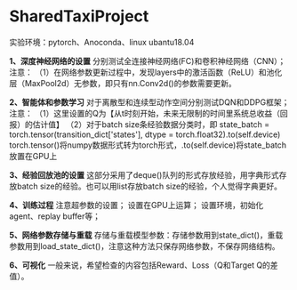# SharedTaxiProject
 
实验环境：pytorch、Anoconda、linux ubantu18.04

**1、深度神经网络的设置**
分别测试全连接神经网络(FC)和卷积神经网络（CNN）；
注意：
（1）在网络参数更新过程中，发现layers中的激活函数（ReLU）和池化层（MaxPool2d）无参数，即只有nn.Conv2d()的参数需要更新。

**2、智能体和参数学习**
对于离散型和连续型动作空间分别测试DQN和DDPG框架；
注意：
（1）这里设置的Q为【从t时刻开始，未来无限制的时间里系统总收益（回报）的估计值】
（2）对于batch size条经验数据分类时，即
state_batch = torch.tensor(transition_dict['states'], dtype = torch.float32).to(self.device)
torch.tensor()将numpy数据形式转为torch形式，.to(self.device)将state_batch放置在GPU上

**3、经验回放池的设置**
这部分采用了deque()队列的形式存放经验，用字典形式存放batch size的经验。也可以用list存放batch size的经验，个人觉得字典更好。

**4、训练过程**
注意超参数的设置；
设置在GPU上运算；
设置环境，初始化agent、replay buffer等；

**5、网络参数存储与重载**
存储与重载模型参数：存储参数用到state_dict()，重载参数用到load_state_dict()，注意这种方法只保存网络参数，不保存网络结构。

**6、可视化**
一般来说，希望检查的内容包括Reward、Loss（Q和Target Q的差值）。

